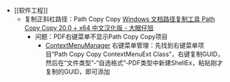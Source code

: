 - [[软件工程]]
	- 复制正斜杠路径：Path Copy Copy [Windows 文档路径复制工具 Path Copy Copy 20.0 + x64 中文汉化版 - 大眼仔旭](http://www.dayanzai.me/path-copy-copy.html)
		- 问题：PDF右键菜单不显示Path Copy Copy项目
			- [ContextMenuManager](https://meta.appinn.net/t/topic/19835) 右键菜单管理：先找到右键菜单项目“Path Copy Copy ContextMenuExt Class”，右键复制GUID，然后在“文件类型”-“自选格式”-PDF类型中新建ShellEx，粘贴刚才复制的GUID，即可添加